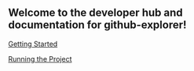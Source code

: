 ## Welcome to the developer hub and documentation for github-explorer!

[Getting Started](https://github.com/danilo-vieira/github-explorer/blob/master/README-pages/v1.0/Documentation/getting-started.md)

[Running the Project](https://github.com/danilo-vieira/github-explorer/blob/master/README-pages/v1.0/Documentation/running-the-project.md)
